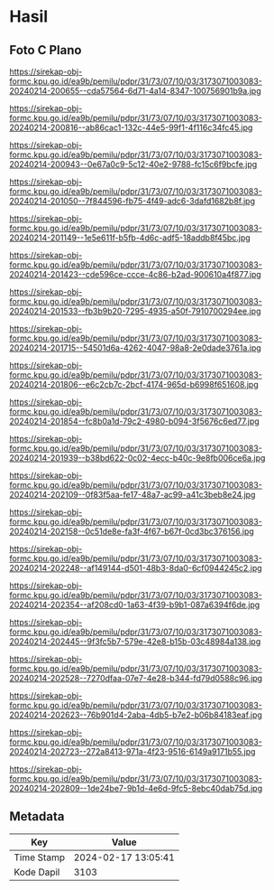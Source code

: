 # Hasil

## Foto C Plano

https://sirekap-obj-formc.kpu.go.id/ea9b/pemilu/pdpr/31/73/07/10/03/3173071003083-20240214-200655--cda57564-6d71-4a14-8347-100756901b9a.jpg

https://sirekap-obj-formc.kpu.go.id/ea9b/pemilu/pdpr/31/73/07/10/03/3173071003083-20240214-200816--ab86cac1-132c-44e5-99f1-4f116c34fc45.jpg

https://sirekap-obj-formc.kpu.go.id/ea9b/pemilu/pdpr/31/73/07/10/03/3173071003083-20240214-200943--0e67a0c9-5c12-40e2-9788-fc15c6f9bcfe.jpg

https://sirekap-obj-formc.kpu.go.id/ea9b/pemilu/pdpr/31/73/07/10/03/3173071003083-20240214-201050--7f844596-fb75-4f49-adc6-3dafd1682b8f.jpg

https://sirekap-obj-formc.kpu.go.id/ea9b/pemilu/pdpr/31/73/07/10/03/3173071003083-20240214-201149--1e5e611f-b5fb-4d6c-adf5-18addb8f45bc.jpg

https://sirekap-obj-formc.kpu.go.id/ea9b/pemilu/pdpr/31/73/07/10/03/3173071003083-20240214-201423--cde596ce-ccce-4c86-b2ad-900610a4f877.jpg

https://sirekap-obj-formc.kpu.go.id/ea9b/pemilu/pdpr/31/73/07/10/03/3173071003083-20240214-201533--fb3b9b20-7295-4935-a50f-7910700294ee.jpg

https://sirekap-obj-formc.kpu.go.id/ea9b/pemilu/pdpr/31/73/07/10/03/3173071003083-20240214-201715--54501d6a-4262-4047-98a8-2e0dade3761a.jpg

https://sirekap-obj-formc.kpu.go.id/ea9b/pemilu/pdpr/31/73/07/10/03/3173071003083-20240214-201806--e6c2cb7c-2bcf-4174-965d-b6998f651608.jpg

https://sirekap-obj-formc.kpu.go.id/ea9b/pemilu/pdpr/31/73/07/10/03/3173071003083-20240214-201854--fc8b0a1d-79c2-4980-b094-3f5676c6ed77.jpg

https://sirekap-obj-formc.kpu.go.id/ea9b/pemilu/pdpr/31/73/07/10/03/3173071003083-20240214-201939--b38bd622-0c02-4ecc-b40c-9e8fb006ce6a.jpg

https://sirekap-obj-formc.kpu.go.id/ea9b/pemilu/pdpr/31/73/07/10/03/3173071003083-20240214-202109--0f83f5aa-fe17-48a7-ac99-a41c3beb8e24.jpg

https://sirekap-obj-formc.kpu.go.id/ea9b/pemilu/pdpr/31/73/07/10/03/3173071003083-20240214-202158--0c51de8e-fa3f-4f67-b67f-0cd3bc376156.jpg

https://sirekap-obj-formc.kpu.go.id/ea9b/pemilu/pdpr/31/73/07/10/03/3173071003083-20240214-202248--af149144-d501-48b3-8da0-6cf0944245c2.jpg

https://sirekap-obj-formc.kpu.go.id/ea9b/pemilu/pdpr/31/73/07/10/03/3173071003083-20240214-202354--af208cd0-1a63-4f39-b9b1-087a6394f6de.jpg

https://sirekap-obj-formc.kpu.go.id/ea9b/pemilu/pdpr/31/73/07/10/03/3173071003083-20240214-202445--9f3fc5b7-579e-42e8-b15b-03c48984a138.jpg

https://sirekap-obj-formc.kpu.go.id/ea9b/pemilu/pdpr/31/73/07/10/03/3173071003083-20240214-202528--7270dfaa-07e7-4e28-b344-fd79d0588c96.jpg

https://sirekap-obj-formc.kpu.go.id/ea9b/pemilu/pdpr/31/73/07/10/03/3173071003083-20240214-202623--76b901d4-2aba-4db5-b7e2-b06b84183eaf.jpg

https://sirekap-obj-formc.kpu.go.id/ea9b/pemilu/pdpr/31/73/07/10/03/3173071003083-20240214-202723--272a8413-971a-4f23-9516-6149a9171b55.jpg

https://sirekap-obj-formc.kpu.go.id/ea9b/pemilu/pdpr/31/73/07/10/03/3173071003083-20240214-202809--1de24be7-9b1d-4e6d-9fc5-8ebc40dab75d.jpg


## Metadata

| Key        | Value               |
| ---------- | ------------------- |
| Time Stamp | 2024-02-17 13:05:41 |
| Kode Dapil | 3103                |



